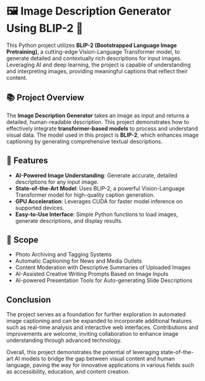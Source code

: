 # 🖼️ Image Description Generator Using BLIP-2 🤖

This Python project utilizes **BLIP-2 (Bootstrapped Language Image Pretraining)**, a cutting-edge Vision-Language Transformer model, to generate detailed and contextually rich descriptions for input images. Leveraging AI and deep learning, the project is capable of understanding and interpreting images, providing meaningful captions that reflect their content.

## 📚 Project Overview

The **Image Description Generator** takes an image as input and returns a detailed, human-readable description. This project demonstrates how to effectively integrate **transformer-based models** to process and understand visual data. The model used in this project is **BLIP-2**, which enhances image captioning by generating comprehensive textual descriptions.

## 🚀 Features

- **AI-Powered Image Understanding**: Generate accurate, detailed descriptions for any input image.
- **State-of-the-Art Model**: Uses BLIP-2, a powerful Vision-Language Transformer model for high-quality caption generation.
- **GPU Acceleration**: Leverages CUDA for faster model inference on supported devices.
- **Easy-to-Use Interface**: Simple Python functions to load images, generate descriptions, and display results.

## 📌 Scope

- Photo Archiving and Tagging Systems
- Automatic Captioning for News and Media Outlets
- Content Moderation with Descriptive Summaries of Uploaded Images
- AI-Assisted Creative Writing Prompts Based on Image Inputs
- AI-powered Presentation Tools for Auto-generating Slide Descriptions

## Conclusion

The project serves as a foundation for further exploration in automated image captioning and can be expanded to incorporate additional features such as real-time analysis and interactive web interfaces. Contributions and improvements are welcome, inviting collaboration to enhance image understanding through advanced technology.

Overall, this project demonstrates the potential of leveraging state-of-the-art AI models to bridge the gap between visual content and human language, paving the way for innovative applications in various fields such as accessibility, education, and content creation.
